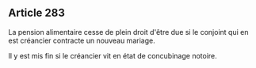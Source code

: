 Article 283
----
La pension alimentaire cesse de plein droit d'être due si le conjoint qui en est
créancier contracte un nouveau mariage.

Il y est mis fin si le créancier vit en état de concubinage notoire.
